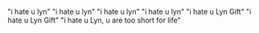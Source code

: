 "i hate u lyn"
"i hate u lyn"
"i hate u lyn"
"i hate u lyn"
"i hate u Lyn Gift"
"i hate u Lyn Gift"
"i hate u Lyn, u are too short for life"